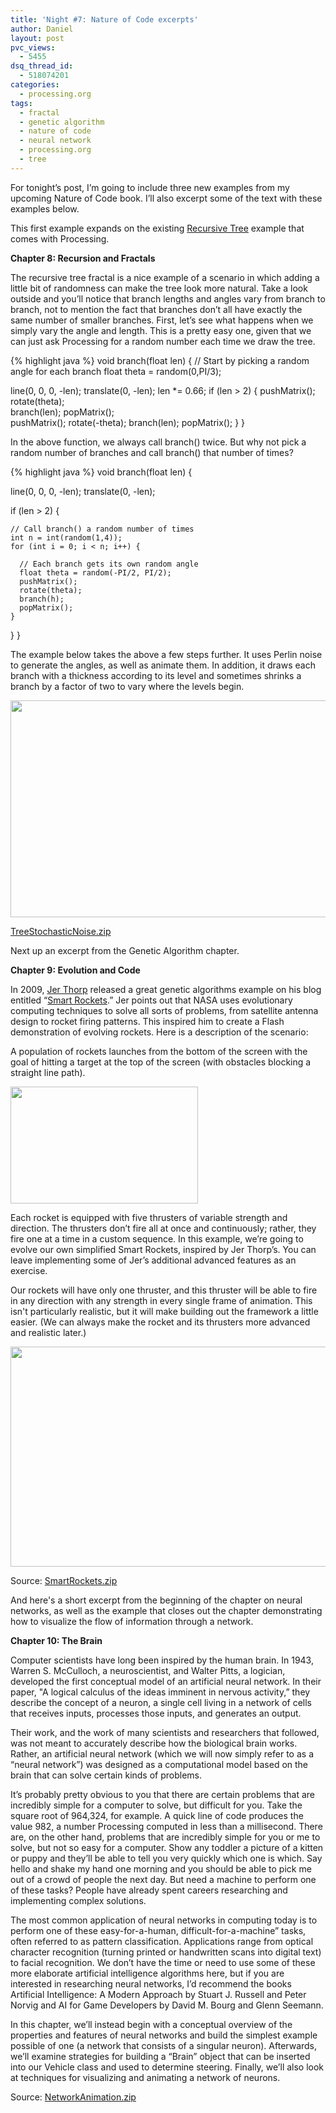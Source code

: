 ```yaml
---
title: 'Night #7: Nature of Code excerpts'
author: Daniel
layout: post
pvc_views:
  - 5455
dsq_thread_id:
  - 518074201
categories:
  - processing.org
tags:
  - fractal
  - genetic algorithm
  - nature of code
  - neural network
  - processing.org
  - tree
---
```

<p>For tonight&#8217;s post, I&#8217;m going to include three new examples from my upcoming Nature of Code book.  I&#8217;ll also excerpt some of the text with these examples below.</p>
<p>This first example expands on the existing <a href="http://processing.org/learning/topics/tree.html">Recursive Tree</a> example that comes with Processing.</p>
<p><strong>Chapter 8: Recursion and Fractals</strong></p>
<p>The recursive tree fractal is a nice example of a scenario in which adding a little bit of randomness can make the tree look more natural.  Take a look outside and you’ll notice that branch lengths and angles vary from branch to branch, not to mention the fact that branches don’t all have exactly the same number of smaller branches.   First, let’s see what happens when we simply vary the angle and length.  This is a pretty easy one, given that we can just ask Processing for a random number each time we draw the tree.</p>
{% highlight java %}
void branch(float len) {	
  // Start by picking a random angle for each branch
  float theta = random(0,PI/3);  

  line(0, 0, 0, -len);
  translate(0, -len);
  len *= 0.66;
  if (len > 2) {
    pushMatrix();    
    rotate(theta);   
    branch(len);
    popMatrix();     
    pushMatrix();
    rotate(-theta);
    branch(len);
    popMatrix();
  }
}
</pre>
<p>In the above function, we always call branch() twice.  But why not pick a random number of branches and call branch() that number of times?</p>
{% highlight java %}
void branch(float len) {	
  
  line(0, 0, 0, -len);
  translate(0, -len);
  
  if (len > 2) {

    // Call branch() a random number of times
    int n = int(random(1,4));		 
    for (int i = 0; i < n; i++) {	
  
      // Each branch gets its own random angle
      float theta = random(-PI/2, PI/2); 
      pushMatrix();     
      rotate(theta);
      branch(h);
      popMatrix();
    }
  }
}
</pre>
<p>The example below takes the above a few steps further.  It uses Perlin noise to generate the angles, as well as animate them.  In addition, it draws each branch with a thickness according to its level and sometimes shrinks a branch by a factor of two to vary where the levels begin.</p>
<p><a href='http://www.shiffman.net/wp/wp-content/uploads/2011/12/TreeStochasticNoise.zip'><img src="http://www.shiffman.net/wp/wp-content/uploads/2011/12/tree1.png" alt="" title="tree" width="580" height="347" class="alignnone size-full wp-image-1058" /></a></p>
<p><a href='http://www.shiffman.net/wp/wp-content/uploads/2011/12/TreeStochasticNoise.zip'>TreeStochasticNoise.zip</a></p>
<p>Next up an excerpt from the Genetic Algorithm chapter.</p>
<p><strong>Chapter 9: Evolution and Code</strong></p>
<p>In 2009, <a href="http://blog.blprnt.com">Jer Thorp</a>  released a great genetic algorithms example on his blog entitled “<a href="http://blog.blprnt.com/blog/blprnt/project-smart-rockets">Smart Rockets</a>.”   Jer points out that NASA uses evolutionary computing techniques to solve all sorts of problems, from satellite antenna design to rocket firing patterns. This inspired him to create a Flash demonstration of evolving rockets.  Here is a description of the scenario:</p>
<p>A population of rockets launches from the bottom of the screen with the goal of hitting a target at the top of the screen (with obstacles blocking a straight line path).   </p>
<p><img src="http://www.shiffman.net/wp/wp-content/uploads/2011/12/rockets.png" alt="" title="rockets" width="300" height="187" class="alignnone size-full wp-image-1061" /></p>
<p>Each rocket is equipped with five thrusters of variable strength and direction.    The thrusters don’t fire all at once and continuously; rather, they fire one at a time in a custom sequence.  In this example, we’re going to evolve our own simplified Smart Rockets, inspired by Jer Thorp’s.   You can leave implementing some of Jer’s additional advanced features as an exercise.  </p>
<p>Our rockets will have only one thruster, and this thruster will be able to fire in any direction with any strength in every single frame of animation.  This isn't particularly realistic, but it will make building out the framework a little easier. (We can always make the rocket and its thrusters more advanced and realistic later.)   </p>
<p><a href='http://www.shiffman.net/wp/wp-content/uploads/2011/12/SmartRockets.zip'><img src="http://www.shiffman.net/wp/wp-content/uploads/2011/12/rockets2.png" alt="" title="rockets2" width="590" height="352" class="alignnone size-full wp-image-1063" /></a></p>
<p>Source: <a href='http://www.shiffman.net/wp/wp-content/uploads/2011/12/SmartRockets.zip'>SmartRockets.zip</a></p>
<p>And here's a short excerpt from the beginning of the chapter on neural networks, as well as the example that closes out the chapter demonstrating how to visualize the flow of information through a network.</p>
<p><strong>Chapter 10: The Brain</strong></p>
<p>Computer scientists have long been inspired by the human brain.   In 1943, Warren S. McCulloch, a neuroscientist, and Walter Pitts, a logician, developed the first conceptual model of an artificial neural network.  In their paper, "A logical calculus of the ideas imminent in nervous activity,” they describe the concept of a neuron, a single cell living in a network of cells that receives inputs, processes those inputs, and generates an output.</p>
<p>Their work, and the work of many scientists and researchers that followed, was not meant to accurately describe how the biological brain works.  Rather, an artificial neural network (which we will now simply refer to as a “neural network”) was designed as a computational model based on the brain that can solve certain kinds of problems.</p>
<p>It’s probably pretty obvious to you that there are certain problems that are incredibly simple for a computer to solve, but difficult for you.  Take the square root of 964,324, for example.  A quick line of code produces the value 982, a number Processing computed in less than a millisecond.   There are, on the other hand, problems that are incredibly simple for you or me to solve, but not so easy for a computer.   Show any toddler a picture of a kitten or puppy and they’ll be able to tell you very quickly which one is which.   Say hello and shake my hand one morning and you should be able to pick me out of a crowd of people the next day.  But need a machine to perform one of these tasks?  People have already spent careers researching and implementing complex solutions.</p>
<p>The most common application of neural networks in computing today is to perform one of these easy-for-a-human, difficult-for-a-machine” tasks, often referred to as pattern classification.   Applications range from optical character recognition (turning printed or handwritten scans into digital text) to facial recognition.  We don’t have the time or need to use some of these more elaborate artificial intelligence algorithms here, but if you are interested in researching neural networks, I’d recommend the books Artificial Intelligence: A Modern Approach by Stuart J. Russell and Peter Norvig and AI for Game Developers by David M. Bourg and Glenn Seemann.</p>
<p>In this chapter, we’ll instead begin with a conceptual overview of the properties and features of neural networks and build the simplest example possible of one (a network that consists of a singular neuron).  Afterwards, we’ll examine strategies for building a “Brain” object that can be inserted into our Vehicle class and used to determine steering.   Finally, we’ll also look at techniques for visualizing and animating a network of neurons.</p>
<p><script type="application/processing"></p>
<p>Network network;</p>
<p>void setup() {
  size(590, 360); 
  smooth();</p>
<p>  // Create the Network object
  network = new Network(width/2, height/2);</p>
<p>  // Create a bunch of Neurons
  Neuron a = new Neuron(-300, 0);
  Neuron b = new Neuron(-200, 0);
  Neuron c = new Neuron(0, 100);
  Neuron d = new Neuron(0, -100);
  Neuron e = new Neuron(200, 0);
  Neuron f = new Neuron(300, 0);</p>
<p>  // Connect them
  network.connect(a, b,1);
  network.connect(b, c,random(1));
  network.connect(b, d,random(1));
  network.connect(c, e,random(1));
  network.connect(d, e,random(1));
  network.connect(e, f,1);</p>
<p>  // Add them to the Network
  network.addNeuron(a);
  network.addNeuron(b);
  network.addNeuron(c);
  network.addNeuron(d);
  network.addNeuron(e);
  network.addNeuron(f);
}</p>
<p>void draw() {
  background(255);
  // Update and display the Network
  network.update();
  network.display();</p>
<p>  // Every 30 frames feed in an input
  if (frameCount % 30 == 0) {
    network.feedforward(random(1));
  }
}</p>
<p>class Connection {
  // Connection is from Neuron A to B
  Neuron a;
  Neuron b;</p>
<p>  // Connection has a weight
  float weight;</p>
<p>  // Variables to track the animation
  boolean sending = false;
  PVector sender;</p>
<p>  // Need to store the output for when its time to pass along
  float output = 0;</p>
<p>  Connection(Neuron from, Neuron to, float w) {
    weight = w;
    a = from;
    b = to;
  }</p>
<p>  // The Connection is active
  void feedforward(float val) {
    output = val*weight;        // Compute output
    sender = a.location.get();  // Start animation at Neuron A
    sending = true;             // Turn on sending
  }</p>
<p>  // Update traveling sender
  void update() {
    if (sending) {
      // Use a simple interpolation
      sender.x = lerp(sender.x, b.location.x, 0.1);
      sender.y = lerp(sender.y, b.location.y, 0.1);
      float d = PVector.dist(sender, b.location);
      // If we've reached the end
      if (d < 1) {
        // Pass along the output!
        b.feedforward(output);
        sending = false;
      }
    }
  }</p>
<p>  // Draw line and traveling circle
  void display() {
    stroke(0);
    strokeWeight(1+weight*4);
    line(a.location.x, a.location.y, b.location.x, b.location.y);</p>
<p>    if (sending) {
      fill(0);
      strokeWeight(1);
      ellipse(sender.x, sender.y, 16, 16);
    }
  }
}</p>
<p>class Network {</p>
<p>  // The Network has a list of neurons
  ArrayList neurons;</p>
<p>  // The Network now keeps a duplicate list of all Connection objects.
  // This makes it easier to draw everything in this class
  ArrayList connections;
  PVector location;</p>
<p>  Network(float x, float y) {
    location = new PVector(x, y);
    neurons = new ArrayList();
    connections = new ArrayList();
  }</p>
<p>  // We can add a Neuron
  void addNeuron(Neuron n) {
    neurons.add(n);
  }</p>
<p>  // We can connection two Neurons
  void connect(Neuron a, Neuron b, float weight) {
    Connection c = new Connection(a, b, weight);
    a.addConnection(c);
    // Also add the Connection here
    connections.add(c);
  } </p>
<p>  // Sending an input to the first Neuron
  // We should do something better to track multiple inputs
  void feedforward(float input) {
    Neuron start = (Neuron) neurons.get(0);
    start.feedforward(input);
  }</p>
<p>  // Update the animation
  void update() {
    for (int i = 0; i < connections.size(); i++) {
      Connection c = (Connection) connections.get(i);
      c.update();
    }
  }</p>
<p>  // Draw everything
  void display() {
    pushMatrix();
    translate(location.x, location.y);
    for (int i = 0; i < neurons.size(); i++) {
      Neuron n = (Neuron) neurons.get(i);
      n.display();
    }</p>
<p>    for (int i = 0; i < connections.size(); i++) {
      Connection c = (Connection) connections.get(i);
      c.display();
    }
    popMatrix();
  }
}</p>
<p>// An animated drawing of a Neural Network
// Daniel Shiffman <http://www.shiffman.net>
// Nature of Code</p>
<p>class Neuron {
  // Neuron has a location
  PVector location;</p>
<p>  // Neuron has a list of connections
  ArrayList connections;</p>
<p>  // We now track the inputs and sum them
  float sum = 0;</p>
<p>  // The Neuron's size can be animated
  float r = 32;</p>
<p>  Neuron(float x, float y) {
    location = new PVector(x, y);
    connections = new ArrayList();
  }</p>
<p>  // Add a Connection
  void addConnection(Connection c) {
    connections.add(c);
  } </p>
<p>  // Receive an input
  void feedforward(float input) {
    // Accumulate it
    sum += input;
    // Activate it?
    if (sum > 1) {
      fire();
      sum = 0;  // Reset the sum to 0 if it fires
    }
  }</p>
<p>  // The Neuron fires
  void fire() {
    r = 64;   // It suddenly is bigger</p>
<p>    // We send the output through all connections
    for (int i = 0; i < connections.size(); i++) {
      Connection c = (Connection) connections.get(i);</p>
<p>      c.feedforward(sum);
    }
  }</p>
<p>  // Draw it as a circle
  void display() {
    stroke(0);
    strokeWeight(1);
    // Brightness is mapped to sum
    float b = map(sum, 0, 1, 255, 0);
    fill(b);
    ellipse(location.x, location.y, r, r);</p>
<p>    // Size shrinks down back to original dimensions
    r = lerp(r, 32, 0.1);
  }
}</p>
<p></script></p>
<p>Source: <a href='http://www.shiffman.net/wp/wp-content/uploads/2011/12/NetworkAnimation.zip'>NetworkAnimation.zip</a></script></p>
